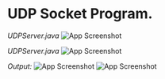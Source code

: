 # UDP Socket Program.

*UDPServer.java*
![App Screenshot](https://user-images.githubusercontent.com/127482974/231790434-3cdde11f-202f-491b-be0a-7caf38164229.png)

*UDPServer.java*
![App Screenshot](https://user-images.githubusercontent.com/127482974/231790695-3e4ea552-9557-4383-bfae-46a095b53e60.png)

*Output:*
![App Screenshot](https://user-images.githubusercontent.com/127482974/231790958-40f17e37-302a-4080-bcf2-56f5b3f70356.png)
![App Screenshot](https://user-images.githubusercontent.com/127482974/231791145-f08a397d-372b-418b-a4fa-f796b89d849e.png)
